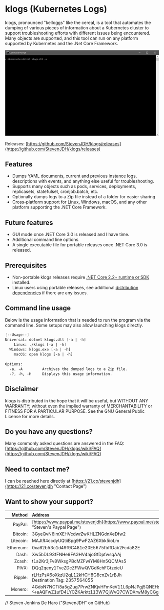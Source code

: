 # klogs (Kubernetes Logs)
klogs, pronounced "kelloggs" like the cereal, is a tool that automates the dumping of various pieces of information about a Kubernetes cluster to support troubleshooting efforts with different issues being encountered. Many objects are supported, and this tool can run on any platform supported by Kubernetes and the .Net Core Framework.

![klogs demo](klogs-fast.gif "Demo")

Releases: [https://github.com/StevenJDH/klogs/releases](https://github.com/StevenJDH/klogs/releases)

## Features
* Dumps YAML documents, current and previous instance logs, descriptions with events, and anything else useful for troubleshooting.
* Supports many objects such as pods, services, deployments, replicasets, statefulset, cronjob.batch, etc.
* Optionally dumps logs to a Zip file instead of a folder for easier sharing.
* Cross-platform support for Linux, Windows, macOS, and any other platform supporting the .NET Core Framework.

## Future features
* GUI mode once .NET Core 3.0 is released and I have time.
* Additional command line options.
* A single executable file for portable releases once .NET Core 3.0 is released.

## Prerequisites
* Non-portable klogs releases require [.NET Core 2.2+ runtime or SDK](https://dotnet.microsoft.com/download) installed.
* Linux users using portable releases, see additional [distribution dependencies](https://docs.microsoft.com/en-us/dotnet/core/linux-prerequisites?tabs=netcore2x#linux-distribution-dependencies) if there are any issues.

## Command line usage
Below is the usage information that is needed to run the program via the command line. Some setups may also allow launching klogs directly.

    [--Usage--]
	Universal: dotnet klogs.dll [-a | -h]
	    Linux: ./klogs [-a | -h]
	  Windows: klogs.exe [-a | -h]
	    macOS: open klogs [-a | -h]

    Options:
      -a, -A         Archives the dumped logs to a Zip file.
	  -?, -h, -H     Displays this usage information.

## Disclaimer
klogs is distributed in the hope that it will be useful, but WITHOUT ANY WARRANTY; without even the implied warranty of MERCHANTABILITY or FITNESS FOR A PARTICULAR PURPOSE. See the GNU General Public License for more details.

## Do you have any questions?
Many commonly asked questions are answered in the FAQ:
[https://github.com/StevenJDH/klogs/wiki/FAQ](https://github.com/StevenJDH/klogs/wiki/FAQ)

## Need to contact me?
I can be reached here directly at [https://21.co/stevenjdh](https://21.co/stevenjdh "Contact Page")

## Want to show your support?

|Method       | Address                                                                                                    |
|------------:|:-----------------------------------------------------------------------------------------------------------|
|PayPal:      | [https://www.paypal.me/stevenjdh](https://www.paypal.me/stevenjdh "Steven's Paypal Page")                  |
|Bitcoin:     | 3GyeQvN6imXEHVcdwrZwKHLZNGdnXeDfw2                                                                         |
|Litecoin:    | MAJtR4ccdyUQtiiBpg9PwF2AZ6Xbk5ioLm                                                                         |
|Ethereum:    | 0xa62b53c1d49f9C481e20E5675fbffDab2Fcda82E                                                                 |
|Dash:        | Xw5bDL93fFNHe9FAGHV4hjoGfDpfwsqAAj                                                                         |
|Zcash:       | t1a2Kr3jFv8WksgPBcMZFwiYM8Hn5QCMAs5                                                                        |
|PIVX:        | DQq2qeny1TveZDcZFWwQVGdKchFGtzeieU                                                                         |
|Ripple:      | rLHzPsX6oXkzU2qL12kHCH8G8cnZv1rBJh<br />Destination Tag: 2357564055                                        |
|Monero:      | 4GdoN7NCTi8a5gZug7PrwZNKjvHFmKeV11L6pNJPgj5QNEHsN6eeX3D<br />&#8618;aAQFwZ1ufD4LYCZKArktt113W7QjWvQ7CWDXrwM8yCGgEdhV3Wt|


// Steven Jenkins De Haro ("StevenJDH" on GitHub)
